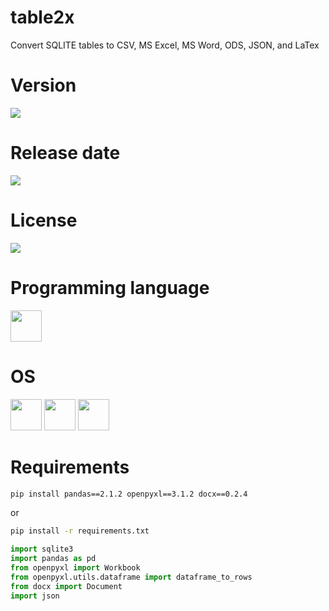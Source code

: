 # table2x

Convert SQLITE tables to CSV, MS Excel, MS Word, ODS, JSON, and LaTex

# Version

![](https://img.shields.io/badge/Version%3A-1.0-success)

# Release date

![](https://img.shields.io/badge/Release%20date-Jan%2C%206%2C%202023-9cf)

# License

![](https://img.shields.io/github/license/Ileriayo/markdown-badges?style=for-the-badge)

# Programming language

<img src="https://img.icons8.com/?size=512&id=13441&format=png" width="50"/>

# OS

<img src="https://img.icons8.com/?size=512&id=17842&format=png" width="50"/> <img src="https://img.icons8.com/?size=512&id=122959&format=png" width="50"/> <img src="https://img.icons8.com/?size=512&id=108792&format=png" width="50"/>

# Requirements

```bash
pip install pandas==2.1.2 openpyxl==3.1.2 docx==0.2.4
```

or

```bash
pip install -r requirements.txt
```

```python
import sqlite3
import pandas as pd
from openpyxl import Workbook
from openpyxl.utils.dataframe import dataframe_to_rows
from docx import Document
import json
```

